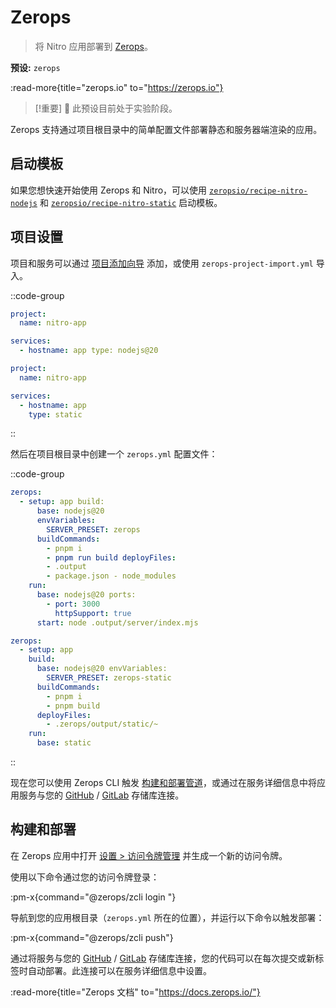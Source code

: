 # Zerops

> 将 Nitro 应用部署到 [Zerops](https://zerops.io)。

**预设:** `zerops`

:read-more{title="zerops.io" to="https://zerops.io"}

> [!重要]
> 🚧 此预设目前处于实验阶段。

Zerops 支持通过项目根目录中的简单配置文件部署静态和服务器端渲染的应用。

## 启动模板

如果您想快速开始使用 Zerops 和 Nitro，可以使用 [`zeropsio/recipe-nitro-nodejs`](https://github.com/zeropsio/recipe-nitro-nodejs) 和 [`zeropsio/recipe-nitro-static`](https://github.com/zeropsio/recipe-nitro-static) 启动模板。

## 项目设置

项目和服务可以通过 [项目添加向导](https://app.zerops.io/dashboard/project-add) 添加，或使用 `zerops-project-import.yml` 导入。

::code-group
```yml [zerops-project-import.yml (node.js)]
project:
  name: nitro-app

services:
  - hostname: app type: nodejs@20
```

```yml [zerops-project-import.yml (static)]
project:
  name: nitro-app

services:
  - hostname: app
    type: static
```

::

然后在项目根目录中创建一个 `zerops.yml` 配置文件：

::code-group
```yml [zerops.yml (node.js)]
zerops:
  - setup: app build:
      base: nodejs@20
      envVariables:
        SERVER_PRESET: zerops
      buildCommands:
        - pnpm i
        - pnpm run build deployFiles:
        - .output
        - package.json - node_modules
    run:
      base: nodejs@20 ports:
        - port: 3000
          httpSupport: true
      start: node .output/server/index.mjs
```

```yml [zerops.yml (static)]
zerops:
  - setup: app
    build:
      base: nodejs@20 envVariables:
        SERVER_PRESET: zerops-static
      buildCommands:
        - pnpm i
        - pnpm build
      deployFiles:
        - .zerops/output/static/~
    run:
      base: static
```

::

现在您可以使用 Zerops CLI 触发 [构建和部署管道](#building-deploying-your-app)，或通过在服务详细信息中将应用服务与您的 [GitHub](https://docs.zerops.io/references/github-integration/) / [GitLab](https://docs.zerops.io/references/gitlab-integration) 存储库连接。

## 构建和部署

在 Zerops 应用中打开 [设置 > 访问令牌管理](https://app.zerops.io/settings/token-management) 并生成一个新的访问令牌。

使用以下命令通过您的访问令牌登录：

:pm-x{command="@zerops/zcli login <token>"}

导航到您的应用根目录（`zerops.yml` 所在的位置），并运行以下命令以触发部署：

:pm-x{command="@zerops/zcli push"}

通过将服务与您的 [GitHub](https://docs.zerops.io/references/gitlab-integration) / [GitLab](https://docs.zerops.io/references/gitlab-integration) 存储库连接，您的代码可以在每次提交或新标签时自动部署。此连接可以在服务详细信息中设置。

:read-more{title="Zerops 文档" to="https://docs.zerops.io/"}